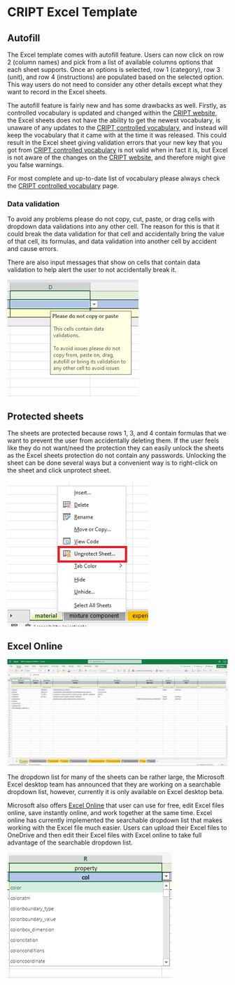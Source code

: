 # CRIPT Excel Template


## Autofill
The Excel template comes with autofill feature. Users can now click on row 2 (column names) and pick from a list of available columns options that each sheet supports. Once an options is selected, row 1 (category), row 3 (unit), and row 4 (instructions) are populated based on the selected option. This way users do not need to consider any other details except what they want to record in the Excel sheets.

The autofill feature is fairly new and has some drawbacks as well. Firstly, as controlled vocabulary is updated and changed within the <a href="https://criptapp.org/" target="_blank">CRIPT website</a>, 
the Excel sheets does not have the ability to get the newest vocabulary, is unaware of any updates to the <a href="https://criptapp.org/keys/" target="_blank">CRIPT controlled vocabulary</a>, and instead will keep the vocabulary that it came with at the time it was released. 
This could result in the Excel sheet giving validation errors that your new key that you got from 
<a href="https://criptapp.org/keys/" target="_blank">CRIPT controlled vocabulary</a> is not valid when in fact it is, but Excel is not aware of the changes on the <a href="https://criptapp.org/" target="_blank">CRIPT website</a>, and therefore might give you false warnings.

For most complete and up-to-date list of vocabulary please always check the 
<a href="https://criptapp.org/keys/" target="_blank">CRIPT controlled vocabulary</a> page.

### Data validation
To avoid any problems please do not copy, cut, paste, or drag cells with dropdown data validations into any other cell. The reason for this is that it could break the data validation for that cell and accidentally bring the value of that cell, its formulas, and data validation into another cell by accident and cause errors. 

There are also input messages that show on cells that contain data validation to help alert the user to not accidentally break it.

<img src="../docs_assets/excel_template/autofill_input_message.png" class="screenshot-border" 
alt="screenshot of Excel data validation input message alerting the user to not break the data validation on the Excel file">


## Protected sheets
The sheets are protected because rows 1, 3, and 4 contain formulas that we want to prevent the user from accidentally deleting them. If the user feels like they do not want/need the protection they can easily unlock the sheets as the Excel sheets protection do not contain any passwords. Unlocking the sheet can be done several ways but a convenient way is to right-click on the sheet and click unprotect sheet.

<img src="../docs_assets/excel_template/how_to_unprotect_excel_sheet.png" class="screenshot-border"
alt="screenshot of an Excel sheet tab option of how to unprotect an Excel sheet">


## Excel Online

<img src="../docs_assets/excel_template/excel_web.png" class="screenshot-border" alt="">

The dropdown list for many of the sheets can be rather large, the Microsoft Excel desktop team has announced that they are working on a searchable dropdown list, however, currently it is only available on Excel desktop beta. 

Microsoft also offers <a href="https://www.office.com/launch/excel" target="_blank">Excel Online</a> that user can use for free, edit Excel files online, save instantly online, and work together at the same time. Excel online has currently implemented the searchable dropdown list that makes working with the Excel file much easier. Users can upload their Excel files to OneDrive and then edit their Excel files with Excel online to take full advantage of the searchable dropdown list.

<img src="../docs_assets/excel_template/excel_web_searchable_dropdown.png" class="screenshot-border" 
alt="screenshot of searchable Excel dropdown lists available for CRIPT Excel file on Excel Online">